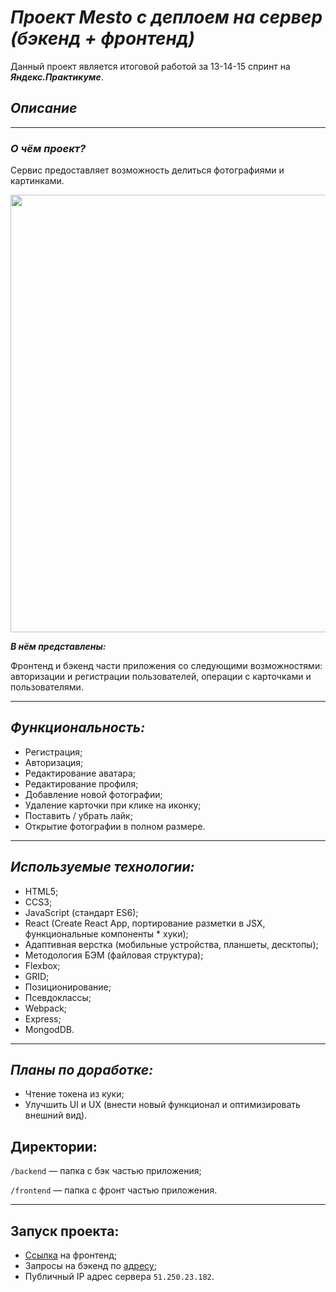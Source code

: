 # ***Проект Mesto с деплоем на сервер (бэкенд + фронтенд)***
Данный проект является итоговой работой за 13-14-15 спринт на ***Яндекс.Практикуме***.
## *Описание*
----
### ***О чём проект?***

Сервис предоставляет возможность делиться фотографиями и картинками.
<p align="center"><a href="https://frontend.mesto.tinaevnk.nomoredomains.xyz" target="_blank"><img src="https://sun9-33.userapi.com/s/v1/ig2/2FwlffWG5khaKU0DeogqbahTrVgt7sGT2d3br0IYtq62kRHFSAZcBb5miOh0Cn4Pzg_sycALZyYxNi8Xuhl4Sjzc.jpg?size=970x932&quality=96&type=album" width="700px"></a></p>

***В нём представлены:***

Фронтенд и бэкенд части приложения со следующими возможностями: авторизации и регистрации пользователей, операции с карточками и пользователями.

---
## *Функциональность:*

* Регистрация;
* Авторизация;
* Редактирование аватара;
* Редактирование профиля;
* Добавление новой фотографии;
* Удаление карточки при клике на иконку;
* Поставить / убрать лайк;
* Открытие фотографии в полном размере.
---
## *Используемые технологии:*

* HTML5;
* CCS3;
* JavaScript (стандарт ES6);
* React (Create React App, портирование разметки в JSX, функциональные компоненты * хуки);
* Адаптивная верстка (мобильные устройства, планшеты, десктопы);
* Методология БЭМ (файловая структура);
* Flexbox;
* GRID;
* Позиционирование;
* Псевдоклассы;
* Webpack;
* Express;
* MongodDB.
---
## *Планы по доработке:*
* Чтение токена из куки;
* Улучшить UI и UX (внести новый функционал и оптимизировать внешний вид).
## Директории:

`/backend` — папка с бэк частью приложения;

`/frontend` — папка с фронт частью приложения.

---
## Запуск проекта:
* [Ссылка](https://frontend.mesto.tinaevnk.nomoredomains.xyz) на фронтенд;
* Запросы на бэкенд по [адресу](https://backend.mesto.tinaevnk.nomoredomains.xyz);
* Публичный IP адрес сервера `51.250.23.182`.